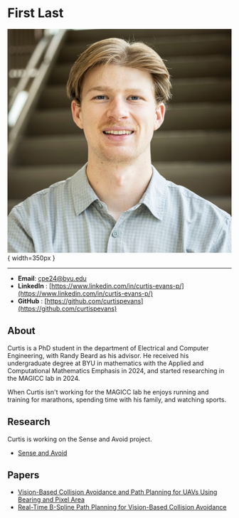 # First Last

![](../assets/curtis_evans.jpg){ width=350px }

---

- **Email**: cpe24@byu.edu
- **LinkedIn** : [https://www.linkedin.com/in/curtis-evans-p/](https://www.linkedin.com/in/curtis-evans-p/)
- **GitHub** : [https://github.com/curtispevans](https://github.com/curtispevans)

## About

Curtis is a PhD student in the department of Electrical and Computer Engineering, with Randy Beard as his advisor.
He received his undergraduate degree at BYU in mathematics with the Applied and Computational Mathematics Emphasis in 2024, and started researching in the MAGICC lab in 2024.

When Curtis isn't working for the MAGICC lab he enjoys running and training for marathons, spending time with his family, and watching sports.

## Research

Curtis is working on the Sense and Avoid project.

- [Sense and Avoid](../../research/projects/sense_and_avoid_for_unmanned_aircraft_systems.md)

## Papers

- [Vision-Based Collision Avoidance and Path Planning for UAVs Using Bearing and Pixel Area](https://ieeexplore.ieee.org/abstract/document/11007929)
- [Real-Time B-Spline Path Planning for Vision-Based Collision Avoidance](https://ieeexplore.ieee.org/abstract/document/11028267)


